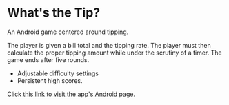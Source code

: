 # What's the Tip?

An Android game centered around tipping.

The player is given a bill total and the tipping rate. The player must then calculate the proper tipping amount while under the scrutiny of a timer. The game ends after five rounds.

* Adjustable difficulty settings
* Persistent high scores.

[Click this link to visit the app's Android page.](http://play.google.com/store/apps/details?id=com.danm551.tippinggame)
